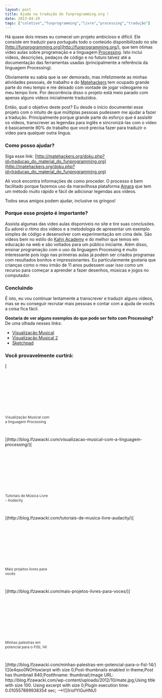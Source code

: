 ```yaml
---
layout: post
title: Ajude na tradução do funprogramming.org !
date: 2013-04-29
tags: ["coletivo","funprogramming","livre","processing","tradução"]
---
```


Há quase dois meses eu comecei um projeto ambicioso e difícil. Ele consiste em traduzir para português todo o conteúdo disponibilizado no site [http://funprogramming.org](http://funprogramming.org/), que tem ótimas video aulas sobre programação e a linguagem [Processing](http://www.processing.org/). Isto inclui vídeos, descrições, pedaços de código e no futuro talvez até a documentação das ferramentas usadas (principalmente a referência da linguagem Processing). 

Obviamente eu sabia que ia ser demorado, mas infelizmente as minhas atividades pessoais, de trabalho e do [Matehackers](http://matehackers.org/) tem ocupado grande parte do meu tempo e me deixado com vontade de jogar videogame no meu tempo livre. Por decorrência disso o projeto está meio parado com apenas alguns vídeos inicialmente traduzidos.

Então, qual o objetivo deste post? Eu desde o início documentei esse projeto com o intuito de que múltiplas pessoas pudessem me ajudar a fazer a tradução. Principalmente porque grande parte do esforço que é assisitir os vídeos, transcrever as legendas para inglês e sincronizá-las com o vídeo é basicamente 80% do trabalho que você precisa fazer para traduzir o vídeo para qualquer outra língua.

### Como posso ajudar?

Siga esse link: [http://matehackers.org/doku.php?id=traducao_do_material_do_funprogramming.org](http://matehackers.org/doku.php?id=traducao_do_material_do_funprogramming.org)

Ali você encontra informações de como proceder. O processo é bem facilitado porque fazemos uso da maravilhosa plataforma [Amara](http://www.amara.org/pt-br/) que tem um método muito rápido e fácil de adicionar legendas aos vídeos.

Todos seus amigos podem ajudar, inclusive os gringos!

### Porque esse projeto é importante?

Assista algumas das video aulas disponíveis no site e tire suas conclusões. Eu adorei o ritmo dos vídeos e a metodologia de apresentar um exemplo simples de código e desenvolver com experimentação em cima dele. São vídeos bem no estilo do [Kahn Academy](https://www.khanacademy.org/) e do melhor que temos em educação na web e são voltados para um público iniciante. Além disso, ensinar programação com o uso da linguagem Processing é muito interessante pois logo nas primeiras aulas já podem ser criados programas com resultados bonitos e impressionantes. Eu particularmente gostaria que crianças como o meu irmão de 11 anos pudessem usar isso como um recurso para começar a aprender a fazer desenhos, músicas e jogos no computador.

###  Concluindo 

É isto, eu vou continuar lentamente a transcrever e traduzir alguns vídeos, mas se eu conseguir recrutar mais pessoas e contar com a ajuda de vocês a coisa fica fácil.

**Gostaria de ver alguns exemplos do que pode ser feito com Processing?** De uma olhada nesses links:

*   [Visualização Musical](http://feedproxy.google.com/visualizacao-musical-com-a-linguagem-processing/)
*   [Visualização Musical 2](http://feedproxy.google.com/mais-projetos-livres-para-voces/#processing_visualizer__cdigo_5)
*   [Sketchpad](http://studio.sketchpad.cc/sp/padlist/all-portfolio-sketches)

### Você provavelmente curtirá:
<div style="clear: both"></div><div style="border: 0pt none ; margin: 0pt; padding: 0pt;">[<div style="border: 0pt none ; margin: 0pt; padding: 0pt; width: 150px; height: 225px;"><div style="border: 0pt none ; margin: 0pt; padding: 0pt; background: transparent url(http://blog.lfzawacki.com/wp-content/plugins/related-posts-thumbnails/img/default.png) no-repeat scroll 0% 0%; -moz-background-clip: border; -moz-background-origin: padding; -moz-background-inline-policy: continuous; width: 150px; height: 150px;"></div><div style="border: 0pt none; margin: 3px 0pt 0pt; padding: 0pt; font-family: ; font-style: normal; font-variant: normal; font-weight: normal; font-size: 12px; line-height: normal; font-size-adjust: none; font-stretch: normal; -x-system-font: none; color: #333333;">Visualização Musical com a linguagem Processing</div></div>](http://blog.lfzawacki.com/visualizacao-musical-com-a-linguagem-processing/)[<div style="border: 0pt none ; margin: 0pt; padding: 0pt; width: 150px; height: 225px;"><div style="border: 0pt none ; margin: 0pt; padding: 0pt; background: transparent url(http://blog.lfzawacki.com/wp-content/plugins/related-posts-thumbnails/img/default.png) no-repeat scroll 0% 0%; -moz-background-clip: border; -moz-background-origin: padding; -moz-background-inline-policy: continuous; width: 150px; height: 150px;"></div><div style="border: 0pt none; margin: 3px 0pt 0pt; padding: 0pt; font-family: ; font-style: normal; font-variant: normal; font-weight: normal; font-size: 12px; line-height: normal; font-size-adjust: none; font-stretch: normal; -x-system-font: none; color: #333333;">Tutoriais de Música Livre - Audacity</div></div>](http://blog.lfzawacki.com/tutoriais-de-musica-livre-audacity/)[<div style="border: 0pt none ; margin: 0pt; padding: 0pt; width: 150px; height: 225px;"><div style="border: 0pt none ; margin: 0pt; padding: 0pt; background: transparent url(http://blog.lfzawacki.com/wp-content/plugins/related-posts-thumbnails/img/default.png) no-repeat scroll 0% 0%; -moz-background-clip: border; -moz-background-origin: padding; -moz-background-inline-policy: continuous; width: 150px; height: 150px;"></div><div style="border: 0pt none; margin: 3px 0pt 0pt; padding: 0pt; font-family: ; font-style: normal; font-variant: normal; font-weight: normal; font-size: 12px; line-height: normal; font-size-adjust: none; font-stretch: normal; -x-system-font: none; color: #333333;">Mais projetos livres para vocês</div></div>](http://blog.lfzawacki.com/mais-projetos-livres-para-voces/)[<div style="border: 0pt none ; margin: 0pt; padding: 0pt; width: 150px; height: 225px;"><div style="border: 0pt none ; margin: 0pt; padding: 0pt; background: transparent url(http://blog.lfzawacki.com/wp-content/plugins/related-posts-thumbnails/img/default.png) no-repeat scroll 0% 0%; -moz-background-clip: border; -moz-background-origin: padding; -moz-background-inline-policy: continuous; width: 150px; height: 150px;"></div><div style="border: 0pt none; margin: 3px 0pt 0pt; padding: 0pt; font-family: ; font-style: normal; font-variant: normal; font-weight: normal; font-size: 12px; line-height: normal; font-size-adjust: none; font-stretch: normal; -x-system-font: none; color: #333333;">Minhas palestras em potencial para o FISL 14!</div></div>](http://blog.lfzawacki.com/minhas-palestras-em-potencial-para-o-fisl-14/)</div><div style="clear: both"></div><!-- Developer mode initialisation; Version: 1.2.9;Relation: both; All categories: 1;Found 4 posts;Basic sizes;Got sizes 150x150;Post-thumbnails enabled in theme;Post has no thumbnail;Getting image from post body;Found wrong formatted image: ;Image URL: ;Image is empty or no file. Using default image;Using title with size 100. Using excerpt with size 0;Post-thumbnails enabled in theme;Post has no thumbnail;Getting image from post body;Found wrong formatted image: ;Image URL: ;Image is empty or no file. Using default image;Using title with size 100. Using excerpt with size 0;Post-thumbnails enabled in theme;Post has no thumbnail;Getting image from post body;Found wrong formatted image: ;Image URL: ;Image is empty or no file. Using default image;Using title with size 100. Using excerpt with size 0;Post-thumbnails enabled in theme;Post has no thumbnail;Getting image from post body;Found wrong formatted image: ;Image URL: ;Image is empty or no file. Using default image;Using title with size 100. Using excerpt with size 0;Plugin execution time: 0.0047309398651123 sec; -->![](e4qso0NOHsw)erpt with size 0;Post-thumbnails enabled in theme;Post has thumbnail 840;Postthname: thumbnail;Image URL: http://blog.lfzawacki.com/wp-content/uploads/2012/10/mate.jpg;Using title with size 100. Using excerpt with size 0;Plugin execution time: 0.010557889938354 sec; -->![](riofYIGuHNU)